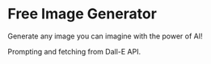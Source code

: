 # Free Image Generator

Generate any image you can imagine with the power of AI!

Prompting and fetching from Dall-E API.
